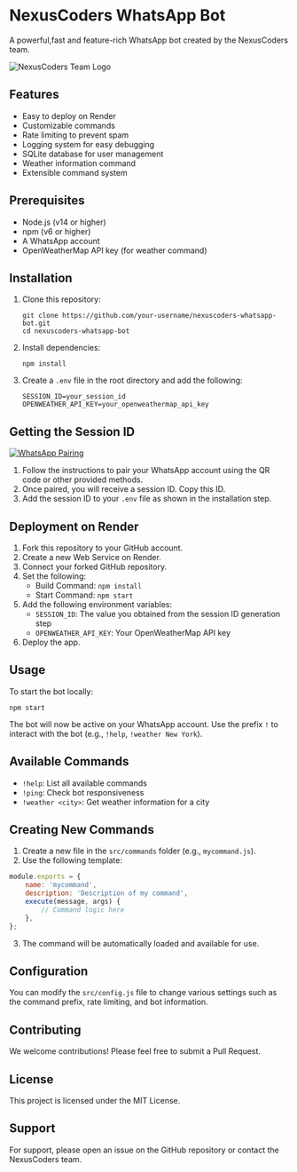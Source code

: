 # NexusCoders WhatsApp Bot

A powerful,fast and feature-rich WhatsApp bot created by the NexusCoders team.

![NexusCoders Team Logo](https://example.com/nexuscoders-logo.png)

## Features

- Easy to deploy on Render
- Customizable commands
- Rate limiting to prevent spam
- Logging system for easy debugging
- SQLite database for user management
- Weather information command
- Extensible command system

## Prerequisites

- Node.js (v14 or higher)
- npm (v6 or higher)
- A WhatsApp account
- OpenWeatherMap API key (for weather command)

## Installation

1. Clone this repository:
   ```
   git clone https://github.com/your-username/nexuscoders-whatsapp-bot.git
   cd nexuscoders-whatsapp-bot
   ```

2. Install dependencies:
   ```
   npm install
   ```

3. Create a `.env` file in the root directory and add the following:
   ```
   SESSION_ID=your_session_id
   OPENWEATHER_API_KEY=your_openweathermap_api_key
   ```

## Getting the Session ID
[![WhatsApp Pairing](https://img.shields.io/badge/WhatsApp-Scan%20QR%20Code-25D366?style=for-the-badge&logo=whatsapp&logoColor=white)](https://nexuscoderssessionid.onrender.com/)
1. Follow the instructions to pair your WhatsApp account using the QR code or other provided methods.
2. Once paired, you will receive a session ID. Copy this ID.
3. Add the session ID to your `.env` file as shown in the installation step.

## Deployment on Render

1. Fork this repository to your GitHub account.
2. Create a new Web Service on Render.
3. Connect your forked GitHub repository.
4. Set the following:
   - Build Command: `npm install`
   - Start Command: `npm start`
5. Add the following environment variables:
   - `SESSION_ID`: The value you obtained from the session ID generation step
   - `OPENWEATHER_API_KEY`: Your OpenWeatherMap API key
6. Deploy the app.

## Usage

To start the bot locally:

```
npm start
```

The bot will now be active on your WhatsApp account. Use the prefix `!` to interact with the bot (e.g., `!help`, `!weather New York`).

## Available Commands

- `!help`: List all available commands
- `!ping`: Check bot responsiveness
- `!weather <city>`: Get weather information for a city

## Creating New Commands

1. Create a new file in the `src/commands` folder (e.g., `mycommand.js`).
2. Use the following template:

```javascript
module.exports = {
    name: 'mycommand',
    description: 'Description of my command',
    execute(message, args) {
        // Command logic here
    },
};
```

3. The command will be automatically loaded and available for use.

## Configuration

You can modify the `src/config.js` file to change various settings such as the command prefix, rate limiting, and bot information.

## Contributing

We welcome contributions! Please feel free to submit a Pull Request.

## License

This project is licensed under the MIT License.

## Support

For support, please open an issue on the GitHub repository or contact the NexusCoders team.
